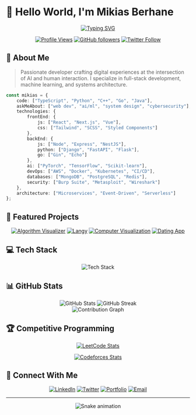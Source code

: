 # 👋 Hello World, I'm Mikias Berhane 

<div align="center">
  
[![Typing SVG](https://readme-typing-svg.demolab.com?font=Fira+Code&weight=500&size=28&duration=4000&pause=1000&color=6F3BF5&center=true&vCenter=true&width=435&lines=Full+Stack+Developer;AI+%26+ML+Engineer;System+Architect;Security+Enthusiast)](https://git.io/typing-svg)

[![Profile Views](https://komarev.com/ghpvc/?username=m8nt0&style=for-the-badge&color=blueviolet)](https://github.com/m8nt0)
[![GitHub followers](https://img.shields.io/github/followers/m8nt0?style=for-the-badge&color=blueviolet)](https://github.com/m8nt0)
[![Twitter Follow](https://img.shields.io/twitter/follow/m8nt0?style=for-the-badge&color=blueviolet)](https://twitter.com/m8nt0)

</div>

## 🚀 About Me

> Passionate developer crafting digital experiences at the intersection of AI and human interaction. I specialize in full-stack development, machine learning, and systems architecture.

```typescript
const mikias = {
    code: ["TypeScript", "Python", "C++", "Go", "Java"],
    askMeAbout: ["web dev", "ai/ml", "system design", "cybersecurity"],
    technologies: {
        frontEnd: {
            js: ["React", "Next.js", "Vue"],
            css: ["Tailwind", "SCSS", "Styled Components"]
        },
        backEnd: {
            js: ["Node", "Express", "NestJS"],
            python: ["Django", "FastAPI", "Flask"],
            go: ["Gin", "Echo"]
        },
        ai: ["PyTorch", "TensorFlow", "Scikit-learn"],
        devOps: ["AWS", "Docker", "Kubernetes", "CI/CD"],
        databases: ["MongoDB", "PostgreSQL", "Redis"],
        security: ["Burp Suite", "Metasploit", "Wireshark"]
    },
    architecture: ["Microservices", "Event-Driven", "Serverless"]
};
```

## 🎯 Featured Projects

<div align="center">

[![Algorithm Visualizer](https://github-readme-stats.vercel.app/api/pin/?username=m8nt0&repo=algorithm-visualizer&theme=radical&cache_seconds=1800)](https://github.com/m8nt0/algorithm-visualizer)
[![Langy](https://github-readme-stats.vercel.app/api/pin/?username=m8nt0&repo=langy&theme=radical&cache_seconds=1800)](https://github.com/m8nt0/langy)
[![Computer Visualization](https://github-readme-stats.vercel.app/api/pin/?username=m8nt0&repo=computer-visualization&theme=radical&cache_seconds=1800)](https://github.com/m8nt0/computer-visualization)
[![Dating App](https://github-readme-stats.vercel.app/api/pin/?username=m8nt0&repo=dating-app&theme=radical&cache_seconds=1800)](https://github.com/m8nt0/dating-app)

</div>

## 💻 Tech Stack

<div align="center">

![Tech Stack](https://skillicons.dev/icons?i=ts,python,go,cpp,react,nodejs,django,docker,kubernetes,aws,mongodb,postgres,redis,tensorflow,git&theme=dark)

</div>

## 📊 GitHub Stats

<div align="center">
  <img src="https://github-readme-stats.vercel.app/api?username=m8nt0&show_icons=true&theme=radical" alt="GitHub Stats" />
  <img src="https://github-readme-streak-stats.herokuapp.com/?user=m8nt0&theme=radical" alt="GitHub Streak" />
</div>

<div align="center">
  <img src="https://github-readme-activity-graph.vercel.app/graph?username=m8nt0&theme=redical&hide_border=true" alt="Contribution Graph" />
</div>

## 🏆 Competitive Programming

<div align="center">

[![LeetCode Stats](https://leetcard.jacoblin.cool/m8nt0?theme=dark&font=Roboto&ext=heatmap)](https://leetcode.com/m8nt0)

[![Codeforces Stats](https://cf.leed.at?username=m8nt0)](https://codeforces.com/profile/m8nt0)

</div>

## 🤝 Connect With Me

<div align="center">
  
[![LinkedIn](https://img.shields.io/badge/LinkedIn-0077B5?style=for-the-badge&logo=linkedin&logoColor=white)](https://linkedin.com/in/m8nt0)
[![Twitter](https://img.shields.io/badge/Twitter-1DA1F2?style=for-the-badge&logo=twitter&logoColor=white)](https://twitter.com/m8nt0)
[![Portfolio](https://img.shields.io/badge/Portfolio-FF5722?style=for-the-badge&logo=google-chrome&logoColor=white)](https://m8nt0.github.io/Portfolio/)
[![Email](https://img.shields.io/badge/Email-D14836?style=for-the-badge&logo=gmail&logoColor=white)](mailto:prodm8nt0@gmail.com)

</div>

---

<div align="center">
  <img src="https://raw.githubusercontent.com/m8nt0/m8nt0/output/github-contribution-grid-snake-dark.svg" alt="Snake animation" />
</div>
